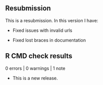 ## Resubmission

This is a resubmission. In this version I have:

* Fixed issues with invalid urls

* Fixed lost braces in documentation

## R CMD check results

0 errors | 0 warnings | 1 note

* This is a new release.
